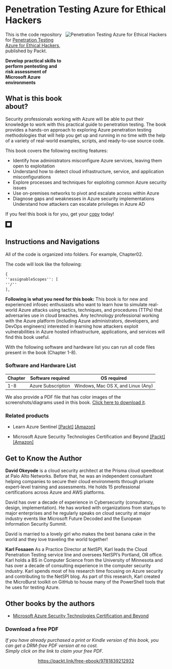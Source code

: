 # Penetration Testing Azure for Ethical Hackers

<a href="https://www.packtpub.com/security/penetration-testing-azure-for-ethical-hackers?utm_source=github&utm_medium=repository&utm_campaign=9781839212932"><img src="https://static.packt-cdn.com/products/9781839212932/cover/smaller" alt="Penetration Testing Azure for Ethical Hackers" height="256px" align="right"></a>

This is the code repository for [Penetration Testing Azure for Ethical Hackers](https://www.packtpub.com/security/penetration-testing-azure-for-ethical-hackers?utm_source=github&utm_medium=repository&utm_campaign=9781839212932), published by Packt.

**Develop practical skills to perform pentesting and risk assessment of Microsoft Azure environments**

## What is this book about?
Security professionals working with Azure will be able to put their knowledge to work with this practical guide to penetration testing. The book provides a hands-on approach to exploring Azure penetration testing methodologies that will help you get up and running in no time with the help of a variety of real-world examples, scripts, and ready-to-use source code. 

This book covers the following exciting features:
* Identify how administrators misconfigure Azure services, leaving them open to exploitation
* Understand how to detect cloud infrastructure, service, and application misconfigurations
* Explore processes and techniques for exploiting common Azure security issues
* Use on-premises networks to pivot and escalate access within Azure
* Diagnose gaps and weaknesses in Azure security implementations
Understand how attackers can escalate privileges in Azure AD

If you feel this book is for you, get your [copy](https://www.amazon.com/dp/1839212934) today!

<a href="https://www.packtpub.com/?utm_source=github&utm_medium=banner&utm_campaign=GitHubBanner"><img src="https://raw.githubusercontent.com/PacktPublishing/GitHub/master/GitHub.png" 
alt="https://www.packtpub.com/" border="5" /></a>

## Instructions and Navigations
All of the code is organized into folders. For example, Chapter02.

The code will look like the following:
```
{
''assignableScopes'': [
''/''
],
```

**Following is what you need for this book:**
This book is for new and experienced infosec enthusiasts who want to learn how to simulate real-world Azure attacks using tactics, techniques, and procedures (TTPs) that adversaries use in cloud breaches. Any technology professional working with the Azure platform (including Azure administrators, developers, and DevOps engineers) interested in learning how attackers exploit vulnerabilities in Azure hosted infrastructure, applications, and services will find this book useful.

With the following software and hardware list you can run all code files present in the book (Chapter 1-8).
### Software and Hardware List
| Chapter | Software required | OS required |
| -------- | ------------------------------------ | ----------------------------------- |
| 1-8 | Azure Subscription | Windows, Mac OS X, and Linux (Any) |

We also provide a PDF file that has color images of the screenshots/diagrams used in this book. [Click here to download it](https://static.packt-cdn.com/downloads/9781839212932_ColorImages.pdf).

### Related products
* Learn Azure Sentinel [[Packt]](https://www.packtpub.com/product/learn-azure-sentinel/9781838980924?utm_source=github&utm_medium=repository&utm_campaign=9781838980924) [[Amazon]](https://www.amazon.com/dp/183898092X)

* Microsoft Azure Security Technologies Certification and Beyond [[Packt]](https://www.packtpub.com/product/microsoft-azure-security-technologies-certification-and-beyond/9781800562653?utm_source=github&utm_medium=repository&utm_campaign=9781800562653) [[Amazon]](https://www.amazon.com/dp/1800562659)

## Get to Know the Author
**David Okeyode**
is a cloud security architect at the Prisma cloud speedboat at Palo Alto Networks. Before that, he was an independent consultant helping companies to secure their cloud environments through private expert-level training and assessments. He holds 15 professional certifications across Azure and AWS platforms.

David has over a decade of experience in Cybersecurity (consultancy, design, implementation). He has worked with organizations from startups to major enterprises and he regularly speaks on cloud security at major industry events like Microsoft Future Decoded and the European Information Security Summit.

David is married to a lovely girl who makes the best banana cake in the world and they love traveling the world together!

**Karl Fosaaen**
As a Practice Director at NetSPI, Karl leads the Cloud Penetration Testing service line and oversees NetSPI’s Portland, OR office. Karl holds a BS in Computer Science from the University of Minnesota and has over a decade of consulting experience in the computer security industry. Karl spends most of his research time focusing on Azure security and contributing to the NetSPI blog. As part of this research, Karl created the MicroBurst toolkit on GitHub to house many of the PowerShell tools that he uses for testing Azure.

## Other books by the authors
* [Microsoft Azure Security Technologies Certification and Beyond](https://www.packtpub.com/in/security/microsoft-azure-security-technologies-certification-guide?utm_source=github&utm_medium=repository&utm_campaign=9781800562653)
### Download a free PDF

 <i>If you have already purchased a print or Kindle version of this book, you can get a DRM-free PDF version at no cost.<br>Simply click on the link to claim your free PDF.</i>
<p align="center"> <a href="https://packt.link/free-ebook/9781839212932">https://packt.link/free-ebook/9781839212932 </a> </p>